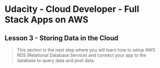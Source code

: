 # Udacity - Cloud Developer - Full Stack Apps on AWS

## Lesson 3 - Storing Data in the Cloud

> This section is the next step where you will learn how to setup AWS RDS (Relational Database Service) and connect your app to the database to query data and post data.